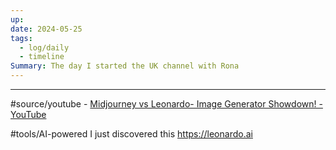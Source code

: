 ```yaml
---
up: 
date: 2024-05-25
tags:
  - log/daily
  - timeline
Summary: The day I started the UK channel with Rona
---
```

---
#source/youtube - [Midjourney vs Leonardo- Image Generator Showdown! - YouTube](https://www.youtube.com/watch?v=HhAVeQIqmbY)

#tools/AI-powered I just discovered this https://leonardo.ai
